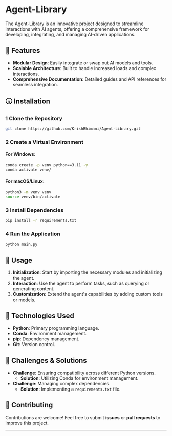 # **Agent-Library**
The Agent-Library is an innovative project designed to streamline interactions with AI agents, offering a comprehensive framework for developing, integrating, and managing AI-driven applications.

## 🚀 Features
- **Modular Design**: Easily integrate or swap out AI models and tools.
- **Scalable Architecture**: Built to handle increased loads and complex interactions.
- **Comprehensive Documentation**: Detailed guides and API references for seamless integration.

## 🕠️ Installation
### 1 Clone the Repository
```sh
git clone https://github.com/KrishBhimani/Agent-Library.git
```
### 2 Create a Virtual Environment
#### For Windows:
```sh
conda create -p venv python==3.11 -y
conda activate venv/
```
#### For macOS/Linux:
```sh
python3 -m venv venv
source venv/bin/activate
```
### 3 Install Dependencies
```sh
pip install -r requirements.txt
```
### 4 Run the Application
```sh
python main.py
```

## 📌 Usage
1. **Initialization**: Start by importing the necessary modules and initializing the agent.
2. **Interaction**: Use the agent to perform tasks, such as querying or generating content.
3. **Customization**: Extend the agent's capabilities by adding custom tools or models.

## 🔧 Technologies Used
- **Python**: Primary programming language.
- **Conda**: Environment management.
- **pip**: Dependency management.
- **Git**: Version control.

## 🚀 Challenges & Solutions
- **Challenge**: Ensuring compatibility across different Python versions.
  - **Solution**: Utilizing Conda for environment management.
- **Challenge**: Managing complex dependencies.
  - **Solution**: Implementing a `requirements.txt` file.

## 🤝 Contributing
Contributions are welcome! Feel free to submit **issues** or **pull requests** to improve this project.

---